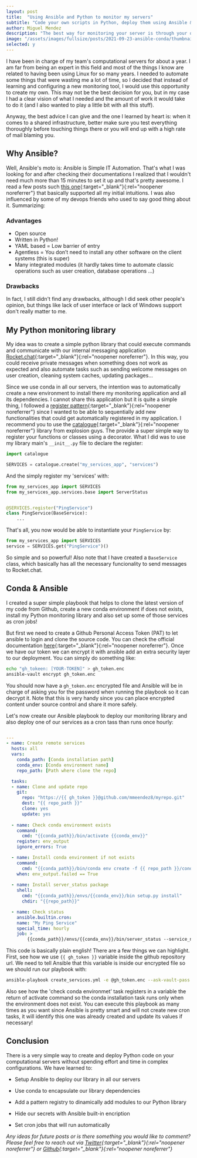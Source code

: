```yaml
---
layout: post
title:  "Using Ansible and Python to monitor my servers"
subtitle: "Code your own scripts in Python, deploy them using Ansible & Conda and get real time reports from your server"
author: Miguel Mendez
description: "The best way for monitoring your server is through your own code,"
image: "/assets/images/fullsize/posts/2021-09-23-ansible-conda/thumbnail.jpg"
selected: y
---
```


I have been in charge of my team's computational servers for about a year. I am far from being an expert in this field and most of the things I know are related to having been using Linux for so many years. I needed to automate some things that were wasting me a lot of time, so I decided that instead of learning and configuring a new monitoring tool, I would use this opportunity to create my own. This may not be the best decision for you, but in my case I had a clear vision of what I needed and the amount of work it would take to do it (and I also wanted to play a little bit with all this stuff).

Anyway, the best advice I can give and the one I learned by heart is: when it comes to a shared infrastructure, better make sure you test everything thoroughly before touching things there or you will end up with a high rate of mail blaming you.

## Why Ansible?

Well, Ansible's moto is: Ansible is Simple IT Automation. That's what I was looking for and after checking their documentations I realized that I wouldn't need much more than 15 minutes to set it up and that's pretty awesome. I read a few posts such [this one](https://mtyurt.net/post/2020/good-bad-parts-of-ansible-after-two-years.html){:target="_blank"}{:rel="noopener noreferrer"} that basically supported all my initial intuitions. I was also influenced by some of my devops friends who used to say good thing about it. Summarizing:

### Advantages

- Open source
- Written in Python!
- YAML based = Low barrier of entry
- Agentless = You don’t need to install any other software on the client systems (this is super)
- Many integrated modules (it hardly takes time to automate classic operations such as user creation, database operations ...)

### Drawbacks

In fact, I still didn't find any drawbacks, although I did seek other people's opinion, but things like lack of user interface or lack of Windows support don't really matter to me.

## My Python monitoring library

My idea was to create a simple python library that could execute commands and communicate with our internal messaging application [Rocket.chat](https://rocket.chat/){:target="_blank"}{:rel="noopener noreferrer"}. In this way, you could receive private messages when something does not work as expected and also automate tasks such as sending welcome messages on user creation, cleaning system caches, updating packages...

Since we use conda in all our servers, the intention was to automatically create a new environment to install there my monitoring application and all its dependencies. I cannot share this application but it is quite a simple thing, I followed a [register pattern](https://charlesreid1.github.io/python-patterns-the-registry.html){:target="_blank"}{:rel="noopener noreferrer"} since I wanted to be able to sequentially add new functionalities that could get automatically registered in my application. I recommend you to use the [catalogue](https://github.com/explosion/catalogue){:target="_blank"}{:rel="noopener noreferrer"} library from explosion guys. The provide a super simple way to register your functions or classes using a decorator. What I did was to use my library main's `__init__.py` file to declare the register:

```python
import catalogue

SERVICES = catalogue.create("my_services_app", "services")

```

And the simply register my 'services' with:

```python
from my_services_app import SERVICES
from my_services_app.services.base import ServerStatus


@SERVICES.register("PingService")
class PingService(BaseService):
    ...
```

That's all, you now would be able to instantiate your `PingService` by:

```python
from my_services_app import SERVICES
service = SERVICES.get("PingService")()
```

So simple and so powerful! Also note that I have created a `BaseService` class, which basically has all the necessary funcionality to send messages to Rocket.chat.

## Conda & Ansible

I created a super simple playbook that helps to clone the latest version of my code from Github, create a new conda environment if does not exists, install my Python monitoring library and also set up some of those services as cron jobs!

But first we need to create a Github Personal Access Token (PAT) to let ansible to login and clone the source code. You can check the official documentation [here](https://docs.github.com/en/github/authenticating-to-github/keeping-your-account-and-data-secure/creating-a-personal-access-token){:target="_blank"}{:rel="noopener noreferrer"}. Once we have our token we can encrypt it with ansible add an extra security layer to our deployment. You can simply do something like:

```bash
echo "gh_tokeen: [YOUR-TOKEN]" > gh_token.enc
ansible-vault encrypt gh_token.enc
```

You should now have a `gh_token.enc` encrypted file and Ansible will be in charge of asking you for the password when running the playbook so it can decrypt it. Note that this is very handy since you can place encrypted content under source control and share it more safely.

Let's now create our Ansible playbook to deploy our monitoring library and also deploy one of our services as a cron tass than runs once hourly:

```yaml

---
- name: Create remote services
  hosts: all
  vars:
    conda_path: [Conda installation path]
    conda_env: [Conda environment name]
    repo_path: [Path where clone the repo]

  tasks:
  - name: Clone and update repo
    git:
      repo: "https://{{ gh_token }}@github.com/mmeendez8/myrepo.git"
      dest: "{{ repo_path }}"
      clone: yes
      update: yes
  
  - name: Check conda environment exists
    command:
      cmd: "{{conda_path}}/bin/activate {{conda_env}}"
    register: env_output
    ignore_errors: True

  - name: Install conda environment if not exists
    command: 
      cmd: "{{conda_path}}/bin/conda env create -f {{ repo_path }}/conda.yaml"
    when: env_output.failed == True
  
  - name: Install server_status package
    shell: 
      cmd: "{{conda_path}}/envs/{{conda_env}}/bin setup.py install"
      chdir: "{{repo_path}}"

  - name: Check status
    ansible.builtin.cron:
    name: "My Ping Service"
    special_time: hourly
    job: >
        {{conda_path}}/envs/{{conda_env}}/bin/server_status --service_name=PingService
```

This code is basically plain english! There are a few things we can highlight. First, see how we use `{{ gh_token }}` variable inside the github repository url. We need to tell Ansible that this variable is inside our encrypted file so we should run our playbook with:

```bash
ansible-playbook create_services.yml -e @gh_token.enc --ask-vault-pass
```

Also see how the 'check conda environmet' task registers in a variable the return of activate command so the conda installation task runs only when the environment does not exist.
You can execute this playbook as many times as you want since Ansible is pretty smart and will not create new cron tasks, it will identify this one was already created and update its values if necessary!

## Conclusion

There is a very simple way to create and deploy Python code on your computational servers without spending effort and time in complex configurations. We have learned to:

- Setup Ansible to deploy our library in all our servers

- Use conda to encapsulate our library dependencies

- Add a pattern registry to dinamically add modules to our Python library

- Hide our secrets with Ansible built-in encription

- Set cron jobs that will run automatically

*Any ideas for future posts or is there something you would like to comment? Please feel free to reach out via [Twitter](https://twitter.com/mmeendez8){:target="_blank"}{:rel="noopener noreferrer"} or [Github](https://github.com/mmeendez8){:target="_blank"}{:rel="noopener noreferrer"}*
